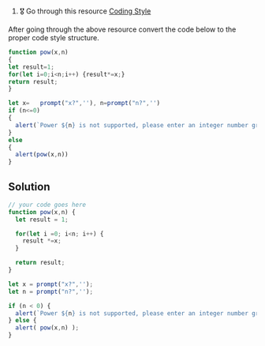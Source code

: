 1. 🎖 Go through this resource [Coding Style](http://javascript.info/coding-style)

After going through the above resource convert the code below to the proper code style structure.
```js
function pow(x,n)
{
let result=1;
for(let i=0;i<n;i++) {result*=x;}
return result;
}

let x=   prompt("x?",''), n=prompt("n?",'')
if (n<=0)
{
  alert(`Power ${n} is not supported, please enter an integer number greater than zero`);
}
else
{
  alert(pow(x,n))
}
```

## Solution
```js
// your code goes here
function pow(x,n) {
  let result = 1;

  for(let i =0; i<n; i++) {
    result *=x; 
  }

  return result;
}

let x = prompt("x?",'');
let n = prompt("n?",'');

if (n < 0) {
  alert(`Power ${n} is not supported, please enter an integer number greater than zero`);
} else {
  alert( pow(x,n) );
}